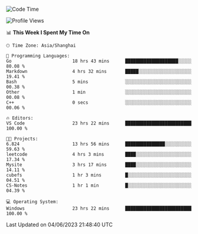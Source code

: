 <!--START_SECTION:waka-->
![Code Time](http://img.shields.io/badge/Code%20Time-972%20hrs%2012%20mins-blue)

![Profile Views](http://img.shields.io/badge/Profile%20Views-0-blue)

📊 **This Week I Spent My Time On** 

```text
🕑︎ Time Zone: Asia/Shanghai

💬 Programming Languages: 
Go                       18 hrs 43 mins      ████████████████████░░░░░   80.08 % 
Markdown                 4 hrs 32 mins       █████░░░░░░░░░░░░░░░░░░░░   19.41 % 
Bash                     5 mins              ░░░░░░░░░░░░░░░░░░░░░░░░░   00.38 % 
Other                    1 min               ░░░░░░░░░░░░░░░░░░░░░░░░░   00.08 % 
C++                      0 secs              ░░░░░░░░░░░░░░░░░░░░░░░░░   00.06 % 

🔥 Editors: 
VS Code                  23 hrs 22 mins      █████████████████████████   100.00 % 

🐱‍💻 Projects: 
6.824                    13 hrs 56 mins      ███████████████░░░░░░░░░░   59.63 % 
leetcode                 4 hrs 3 mins        ████░░░░░░░░░░░░░░░░░░░░░   17.34 % 
Mysite                   3 hrs 17 mins       ████░░░░░░░░░░░░░░░░░░░░░   14.11 % 
cubefs                   1 hr 3 mins         █░░░░░░░░░░░░░░░░░░░░░░░░   04.51 % 
CS-Notes                 1 hr 1 min          █░░░░░░░░░░░░░░░░░░░░░░░░   04.39 % 

💻 Operating System: 
Windows                  23 hrs 22 mins      █████████████████████████   100.00 % 
```


 Last Updated on 04/06/2023 21:48:40 UTC
<!--END_SECTION:waka-->